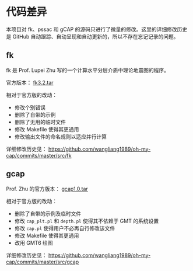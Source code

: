 # 代码差异

本项目对 fk、pssac 和 gCAP 的源码只进行了微量的修改。这里的详细修改历史是 GitHub 自动跟踪、自动呈现和自动更新的，所以不存在忘记记录的问题。

## fk

fk 是 Prof. Lupei Zhu 写的一个计算水平分层介质中理论地震图的程序。

官方版本： [fk3.2.tar](http://www.eas.slu.edu/People/LZhu/downloads/fk3.2.tar)

相对于官方版的改动：

- 修改个别错误
- 删除了自带的示例
- 删除了无用的临时文件
- 修改 Makefile 使得其更通用
- 修改输出文件的命名规则以适应并行计算

详细修改历史见： <https://github.com/wangliang1989/oh-my-cap/commits/master/src/fk>

## gcap

Prof. Zhu 的官方版本： [gcap1.0.tar](http://www.eas.slu.edu/People/LZhu/downloads/gcap1.0.tar)

相对于官方版的改动：

- 删除了自带的示例及临时文件
- 修改 `cap_plt.pl` 和 `depth.pl` 使得其不依赖于 GMT 的系统设置
- 修改 `cap.pl` 使得用户不必再自行修改该文件
- 修改 Makefile 使得其更通用
- 改用 GMT6 绘图

详细修改历史见： <https://github.com/wangliang1989/oh-my-cap/commits/master/src/gcap>
